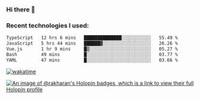 ### Hi there 👋

### Recent technologies I used:
<!--START_SECTION:waka-->

```txt
TypeScript   12 hrs 6 mins   ██████████████░░░░░░░░░░░   55.49 %
JavaScript   5 hrs 44 mins   ██████▓░░░░░░░░░░░░░░░░░░   26.26 %
Vue.js       1 hr 9 mins     █▒░░░░░░░░░░░░░░░░░░░░░░░   05.27 %
Bash         49 mins         █░░░░░░░░░░░░░░░░░░░░░░░░   03.77 %
YAML         47 mins         █░░░░░░░░░░░░░░░░░░░░░░░░   03.66 %
```

<!--END_SECTION:waka-->
[![wakatime](https://wakatime.com/badge/user/fe50d444-0cee-4d14-a0b3-b9e8509eb4d0.svg)](https://wakatime.com/@fe50d444-0cee-4d14-a0b3-b9e8509eb4d0)

[![An image of @rakharan's Holopin badges, which is a link to view their full Holopin profile](https://holopin.me/rakharan)](https://holopin.io/@rakharan)
